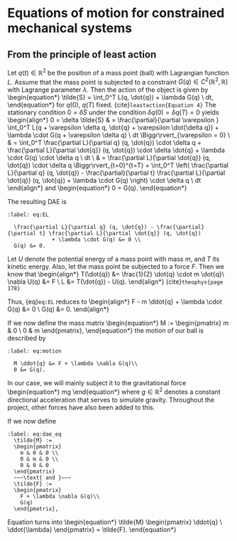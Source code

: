 # Equations of motion for constrained mechanical systems

## From the principle of least action

Let $q(t) \in \mathbb{R}^2$ be the position of a mass point (ball) with Lagrangian function $L$.
Assume that the mass point is subjected to a constraint $G(q) \in C^2(\mathbb{R}^2, \mathbb{R})$ with Lagrange parameter $\lambda$.
Then the action of the object is given by
\begin{equation*}
  \tilde{S} = \int_0^T L(q, \dot{q}) + \lambda G(q) \ dt,
\end{equation*}
for $q(0),~ q(T)$ fixed. {cite}`leastaction{Equation 4}`
The stationary condition $0 = \delta \tilde{S}$ under the condition $\delta q(0) = \delta q(T) = 0$ yields
\begin{align*}
  0 = \delta \tilde{S}
  & = \frac{\partial}{\partial \varepsilon } \int_0^T L(q + \varepsilon \delta q, \dot{q} + \varepsilon \dot{\delta q})
            + \lambda \cdot G(q + \varepsilon \delta q) \ dt \Biggr\rvert_{\varepsilon = 0} \\
  & = \int_0^T \frac{\partial L}{\partial q} (q, \dot{q}) \cdot \delta q + \frac{\partial L}{\partial \dot{q}} (q, \dot{q}) \cdot \delta \dot{q}
            + \lambda \cdot G(q) \cdot \delta q \ dt \\
  & = \frac{\partial L}{\partial \dot{q}} (q, \dot{q}) \cdot \delta q \Biggr\rvert_{t=0}^{t=T}
            + \int_0^T \left( \frac{\partial L}{\partial q} (q, \dot{q}) - \frac{\partial}{\partial t} \frac{\partial L}{\partial \dot{q}} (q, \dot{q})
            + \lambda \cdot G(q) \right) \cdot \delta q \ dt
\end{align*}
and
\begin{equation*}
  0 = G(q).
\end{equation*}

The resulting DAE is
```{math}
:label: eq:EL

  \frac{\partial L}{\partial q} (q, \dot{q}) - \frac{\partial}{\partial t} \frac{\partial L}{\partial \dot{q}} (q, \dot{q})
              + \lambda \cdot G(q) &= 0 \\
  G(q) &= 0.
```

Let $U$ denote the potential energy of a mass point with mass $m$, and $T$ its kinetic energy.
Also, let the mass point be subjected to a force $F$. Then we know that
\begin{align*}
  T(\dot{q}) &= \frac{1}{2} \dot{q} \cdot m \dot{q}\\
  \nabla U(q) &= F \\
  L &= T(\dot{q}) - U(q).
\end{align*}
{cite}`theophys{page 178}`

Thus, {eq}`eq:EL` reduces to
\begin{align*}
  F - m \ddot{q} + \lambda \cdot G(q) &= 0 \\
  G(q) &= 0.
\end{align*}

If we now define the mass matrix
\begin{equation*}
  M :=
  \begin{pmatrix}
    m & 0 \\
    0 & m
  \end{pmatrix},
\end{equation*}
the motion of our ball is described by
```{math}
:label: eq:motion

  M \ddot{q} &= F + \lambda \nabla G(q)\\
  0 &= G(q).
```

In our case, we will mainly subject it to the gravitational force
\begin{equation*}
  mg
\end{equation*}
where $g \in \mathbb{R}^2$ denotes a constant directional acceleration that serves to simulate gravity.
Throughout the project, other forces have also been added to this.

If we now define

```{math}
:label: eq:dae_eq
  \tilde{M} :=
  \begin{pmatrix}
    m & 0 & 0 \\
    0 & m & 0 \\
    0 & 0 & 0
  \end{pmatrix}
  ~~~\text{ and }~~~
  \tilde{F} :=
  \begin{pmatrix}
    F + \lambda \nabla G(q)\\
    G(q)
  \end{pmatrix},
```


Equation [](eq:motion) turns into
\begin{equation*}
\tilde{M} \begin{pmatrix} \ddot{q} \\ \ddot{\lambda} \end{pmatrix} = \tilde{F}.
\end{equation*}
